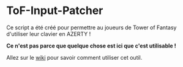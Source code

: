 # ToF-Input-Patcher
Ce script a été créé pour permettre au joueurs de Tower of Fantasy d'utiliser leur clavier en AZERTY !

**Ce n'est pas parce que quelque chose est ici que c'est utilisable !**

Allez sur le [wiki](https://github.com/Julienraptor01/ToF-Input-Patcher/wiki) pour savoir comment utiliser cet outil.
